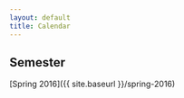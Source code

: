 ```yaml
---
layout: default
title: Calendar
---
```


<h2>Semester</h2>
[Spring 2016]({{ site.baseurl }}/spring-2016)
